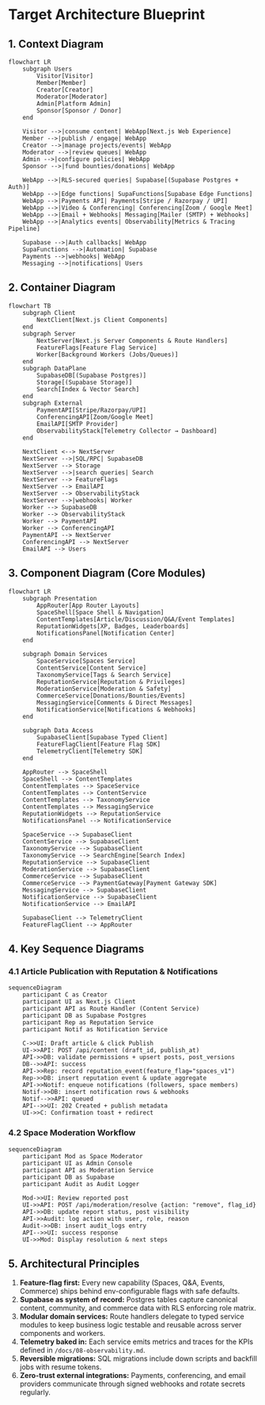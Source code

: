 # Target Architecture Blueprint

## 1. Context Diagram
```mermaid
flowchart LR
    subgraph Users
        Visitor[Visitor]
        Member[Member]
        Creator[Creator]
        Moderator[Moderator]
        Admin[Platform Admin]
        Sponsor[Sponsor / Donor]
    end

    Visitor -->|consume content| WebApp[Next.js Web Experience]
    Member -->|publish / engage| WebApp
    Creator -->|manage projects/events| WebApp
    Moderator -->|review queues| WebApp
    Admin -->|configure policies| WebApp
    Sponsor -->|fund bounties/donations| WebApp

    WebApp -->|RLS-secured queries| Supabase[(Supabase Postgres + Auth)]
    WebApp -->|Edge functions| SupaFunctions[Supabase Edge Functions]
    WebApp -->|Payments API| Payments[Stripe / Razorpay / UPI]
    WebApp -->|Video & Conferencing| Conferencing[Zoom / Google Meet]
    WebApp -->|Email + Webhooks| Messaging[Mailer (SMTP) + Webhooks]
    WebApp -->|Analytics events| Observability[Metrics & Tracing Pipeline]

    Supabase -->|Auth callbacks| WebApp
    SupaFunctions -->|Automation| Supabase
    Payments -->|webhooks| WebApp
    Messaging -->|notifications| Users
```

## 2. Container Diagram
```mermaid
flowchart TB
    subgraph Client
        NextClient[Next.js Client Components]
    end
    subgraph Server
        NextServer[Next.js Server Components & Route Handlers]
        FeatureFlags[Feature Flag Service]
        Worker[Background Workers (Jobs/Queues)]
    end
    subgraph DataPlane
        SupabaseDB[(Supabase Postgres)]
        Storage[(Supabase Storage)]
        Search[Index & Vector Search]
    end
    subgraph External
        PaymentAPI[Stripe/Razorpay/UPI]
        ConferencingAPI[Zoom/Google Meet]
        EmailAPI[SMTP Provider]
        ObservabilityStack[Telemetry Collector → Dashboard]
    end

    NextClient <--> NextServer
    NextServer -->|SQL/RPC| SupabaseDB
    NextServer --> Storage
    NextServer -->|search queries| Search
    NextServer --> FeatureFlags
    NextServer --> EmailAPI
    NextServer --> ObservabilityStack
    NextServer -->|webhooks| Worker
    Worker --> SupabaseDB
    Worker --> ObservabilityStack
    Worker --> PaymentAPI
    Worker --> ConferencingAPI
    PaymentAPI --> NextServer
    ConferencingAPI --> NextServer
    EmailAPI --> Users
```

## 3. Component Diagram (Core Modules)
```mermaid
flowchart LR
    subgraph Presentation
        AppRouter[App Router Layouts]
        SpaceShell[Space Shell & Navigation]
        ContentTemplates[Article/Discussion/Q&A/Event Templates]
        ReputationWidgets[XP, Badges, Leaderboards]
        NotificationsPanel[Notification Center]
    end

    subgraph Domain Services
        SpaceService[Spaces Service]
        ContentService[Content Service]
        TaxonomyService[Tags & Search Service]
        ReputationService[Reputation & Privileges]
        ModerationService[Moderation & Safety]
        CommerceService[Donations/Bounties/Events]
        MessagingService[Comments & Direct Messages]
        NotificationService[Notifications & Webhooks]
    end

    subgraph Data Access
        SupabaseClient[Supabase Typed Client]
        FeatureFlagClient[Feature Flag SDK]
        TelemetryClient[Telemetry SDK]
    end

    AppRouter --> SpaceShell
    SpaceShell --> ContentTemplates
    ContentTemplates --> SpaceService
    ContentTemplates --> ContentService
    ContentTemplates --> TaxonomyService
    ContentTemplates --> MessagingService
    ReputationWidgets --> ReputationService
    NotificationsPanel --> NotificationService

    SpaceService --> SupabaseClient
    ContentService --> SupabaseClient
    TaxonomyService --> SupabaseClient
    TaxonomyService --> SearchEngine[Search Index]
    ReputationService --> SupabaseClient
    ModerationService --> SupabaseClient
    CommerceService --> SupabaseClient
    CommerceService --> PaymentGateway[Payment Gateway SDK]
    MessagingService --> SupabaseClient
    NotificationService --> SupabaseClient
    NotificationService --> EmailAPI

    SupabaseClient --> TelemetryClient
    FeatureFlagClient --> AppRouter
```

## 4. Key Sequence Diagrams
### 4.1 Article Publication with Reputation & Notifications
```mermaid
sequenceDiagram
    participant C as Creator
    participant UI as Next.js Client
    participant API as Route Handler (Content Service)
    participant DB as Supabase Postgres
    participant Rep as Reputation Service
    participant Notif as Notification Service

    C->>UI: Draft article & click Publish
    UI->>API: POST /api/content (draft_id, publish_at)
    API->>DB: validate permissions + upsert posts, post_versions
    DB-->>API: success
    API->>Rep: record reputation_event(feature_flag="spaces_v1")
    Rep->>DB: insert reputation event & update aggregate
    API->>Notif: enqueue notifications (followers, space members)
    Notif->>DB: insert notification rows & webhooks
    Notif-->>API: queued
    API-->>UI: 202 Created + publish metadata
    UI->>C: Confirmation toast + redirect
```

### 4.2 Space Moderation Workflow
```mermaid
sequenceDiagram
    participant Mod as Space Moderator
    participant UI as Admin Console
    participant API as Moderation Service
    participant DB as Supabase
    participant Audit as Audit Logger

    Mod->>UI: Review reported post
    UI->>API: POST /api/moderation/resolve {action: "remove", flag_id}
    API->>DB: update report status, post visibility
    API->>Audit: log action with user, role, reason
    Audit->>DB: insert audit_logs entry
    API-->>UI: success response
    UI->>Mod: Display resolution & next steps
```

## 5. Architectural Principles
1. **Feature-flag first:** Every new capability (Spaces, Q&A, Events, Commerce) ships behind env-configurable flags with safe defaults.
2. **Supabase as system of record:** Postgres tables capture canonical content, community, and commerce data with RLS enforcing role matrix.
3. **Modular domain services:** Route handlers delegate to typed service modules to keep business logic testable and reusable across server components and workers.
4. **Telemetry baked in:** Each service emits metrics and traces for the KPIs defined in `/docs/08-observability.md`.
5. **Reversible migrations:** SQL migrations include down scripts and backfill jobs with resume tokens.
6. **Zero-trust external integrations:** Payments, conferencing, and email providers communicate through signed webhooks and rotate secrets regularly.
